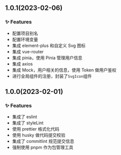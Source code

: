## 1.0.1(2023-02-06)

### ✨ Features

- 配置项目别名
- 配置环境变量
- 集成 element-plus 和自定义 Svg 图标
- 集成 vue-router
- 集成 pinia，使用 Pinia 管理用户信息
- 集成 axios
- 集成 Mock，用户相关的信息，使用 Token 做用户鉴权
- 进行全局组件的注册，封装了`SvgIcon`组件

## 1.0.0(2023-02-01)

### ✨ Features

- 集成了 eslint
- 集成了 styleLint
- 使用 prettier 格式化代码
- 使用 husky 做代码提交校验
- 集成了 commitlint 规范提交信息
- 强制使用 pnpm 作为包管理工具
